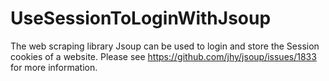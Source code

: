 # UseSessionToLoginWithJsoup

The web scraping library Jsoup can be used to login and store the Session cookies of a website. Please see https://github.com/jhy/jsoup/issues/1833 for more information.
